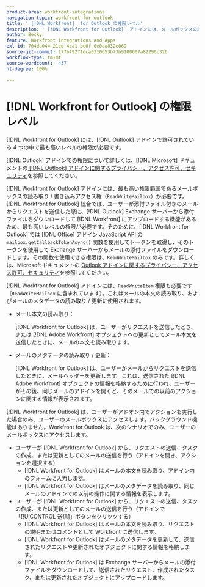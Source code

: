 ```yaml
---
product-area: workfront-integrations
navigation-topic: workfront-for-outlook
title: ' [!DNL Workfront]  for Outlook の権限レベル'
description: ' [!DNL Workfront for Outlook]  アドインには、メールボックスの読み取り / 書き込みアクセス権が必要です。 [!DNL Workfront for Outlook]  統合では、ユーザーが添付ファイル付きのメールからリクエストを送信した際に、Outlook Exchange サーバーから添付ファイルをダウンロードして  [!DNL Workfront] にアップロードする機能があるため、最も高いレベルの権限が必要です。'
author: Becky
feature: Workfront Integrations and Apps
exl-id: 704da044-21ed-4ca1-be6f-0e0aa832e069
source-git-commit: 177bf9271dca0310653b73b9100607a82290c326
workflow-type: tm+mt
source-wordcount: '437'
ht-degree: 100%

---
```


# [!DNL Workfront for Outlook] の権限レベル

[!DNL Workfront for Outlook] には、[!DNL Outlook] アドインで許可されている 4 つの中で最も高いレベルの権限が必要です。

[!DNL Outlook] アドインでの権限について詳しくは、[!DNL Microsoft] ドキュメントの[ [!DNL Outlook]  アドインに関するプライバシー、アクセス許可、セキュリティ](https://docs.microsoft.com//office/dev/add-ins/outlook/privacy-and-security)を参照してください。

[!DNL Workfront for Outlook] アドインには、最も高い権限範囲であるメールボックスの読み取り / 書き込みアクセス権（`ReadWriteMailbox`）が必要です。
[!DNL Workfront for Outlook] 統合では、ユーザーが添付ファイル付きのメールからリクエストを送信した際に、[!DNL Outlook] Exchange サーバーから添付ファイルをダウンロードして [!DNL Workfront] にアップロードする機能があるため、最も高いレベルの権限が必要です。そのために、[!DNL Workfront for Outlook] では [!DNL Office] アドイン JavaScript API の `mailbox.getCallbackTokenAsync()` 関数を使用してトークンを取得し、そのトークンを使用して Exchange サーバーからメールの添付ファイルをダウンロードします。その関数を使用できる権限は、`ReadWriteMailbox` のみです。詳しくは、Microsoft ドキュメントの [Outlook アドインに関するプライバシー、アクセス許可、セキュリティ](https://docs.microsoft.com//office/dev/add-ins/outlook/privacy-and-security)を参照してください。

[!DNL Workfront for Outlook] アドインには、`ReadWriteItem` 権限も必要です（`ReadWriteMailbox` に含まれています）。これはメールの本文の読み取り、およびメールのメタデータの読み取り / 更新に使用されます。

* メール本文の読み取り：

  [!DNL Workfront for Outlook] は、ユーザーがリクエストを送信したとき、または [!DNL Adobe Workfront] オブジェクトへの更新としてメール本文を送信したときに、メールの本文を読み取ります。
* メールのメタデータの読み取り / 更新：

  [!DNL Workfront for Outlook] は、ユーザーがメールからリクエストを送信したときに、メールヘッダーを更新します。これは、送信された [!DNL Adobe Workfront] オブジェクトの情報を格納するために行われ、ユーザーがその後、同じメールのアドインを開くと、そのメールでの以前のアクションに関する情報が表示されます。

[!DNL Workfront for Outlook] は、ユーザーがアドオン内でアクションを実行した場合のみ、ユーザーのメールボックスにアクセスします。バックグラウンド機能はありません。Workfront for Outlook は、次のシナリオでのみ、ユーザーのメールボックスにアクセスします。

* ユーザーが [!DNL Workfront for Outlook] から、リクエストの送信、タスクの作成、または更新としてのメールの送信を行う（アドインを開き、アクションを選択する）
   * [!DNL Workfront for Outlook] はメールの本文を読み取り、アドイン内のフォームに入力します。
   * [!DNL Workfront for Outlook] はメールのメタデータを読み取り、同じメールのアドインでの以前の操作に関する情報を表示します。
* ユーザーが [!DNL Workfront for Outlook] から、リクエストの送信、タスクの作成、または更新としてのメールの送信を行う（アドインで「[!UICONTROL 送信]」ボタンをクリックする）
   * [!DNL Workfront for Outlook] はメールの本文を読み取り、リクエストの説明またはコメントとして Workfront に送信します。
   * [!DNL Workfront for Outlook] はメールのメタデータを更新して、送信されたリクエストや更新されたオブジェクトに関する情報を格納します。
   * [!DNL Workfront for Outlook] は Exchange サーバーからメールの添付ファイルをダウンロードして、送信されたリクエスト、作成されたタスク、または更新されたオブジェクトにアップロードします。
